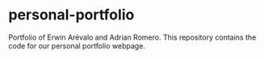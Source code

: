 # personal-portfolio
Portfolio of Erwin Arévalo and Adrian Romero.
This repository contains the code for our personal portfolio webpage.

